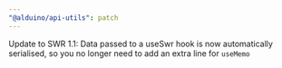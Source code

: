```yaml
---
"@alduino/api-utils": patch
---
```


Update to SWR 1.1: Data passed to a useSwr hook is now automatically serialised, so you no longer need to add an extra line for `useMemo`
